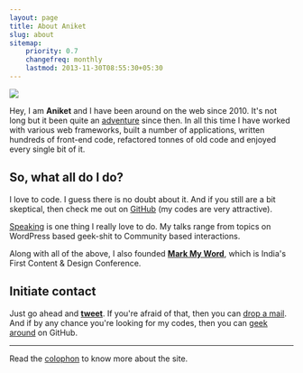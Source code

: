 ```yaml
---
layout: page
title: About Aniket
slug: about
sitemap:
    priority: 0.7
    changefreq: monthly
    lastmod: 2013-11-30T08:55:30+05:30
---
```


<div class="marginalia">
  <div class="marginalia__body  desk-one-half">
    <img class="img  img--round" src="http://www.gravatar.com/avatar/b6500b41998cd1ed4aa28464ec0118bb?s=150" />
  </div>
</div>

<p class="lead">Hey, I am <strong>Aniket</strong> and I have been around on the web since 2010. It's not long but it been quite an <a href="/archive">adventure</a> since then. In all this time I have worked with various web frameworks, built a number of applications, written hundreds of front-end code, refactored tonnes of old code and enjoyed every single bit of it.</p>

## So, what all do I do?

I love to code. I guess there is no doubt about it. And if you still are a bit skeptical, then check me out on [GitHub](https://github.com/aniketpant) (my codes are very attractive).

[Speaking](/speaking) is one thing I really love to do. My talks range from topics on WordPress based geek-shit to Community based interactions.

Along with all of the above, I also founded **[Mark My Word](http://markmyword.in)**, which is India's First Content &amp; Design Conference.

## Initiate contact
Just go ahead and **[tweet](https://twitter.com/intent/tweet?screen_name=aniket_pant&text=Hey)**. If you're afraid of that, then you can <a href="me@aniketpant.com?subject=Hey">drop a mail</a>. And if by any chance you're looking for my codes, then you can [geek around](https://github.com/aniketpant) on GitHub.

<hr class="rule  rule--dashed" />

Read the <a href="/colophon">colophon</a> to know more about the site.
